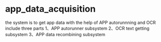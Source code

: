 # app_data_acquisition
the system is to get app data with the help of APP autorunnning and OCR 
include three parts
1、APP autorunner subsystem
2、OCR text getting subsystem
3、APP data recombining subsystem
